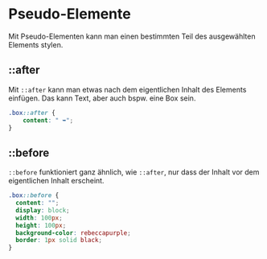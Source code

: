 # Pseudo-Elemente

<show-structure depth="2" />

Mit Pseudo-Elementen kann man einen bestimmten Teil des ausgewählten Elements stylen.

## ::after

Mit `::after` kann man etwas nach dem eigentlichen Inhalt des Elements einfügen. Das kann Text, aber auch bspw. eine Box sein.

```CSS
.box::after {
    content: " ➥";
}
```

## ::before

`::before` funktioniert ganz ähnlich, wie `::after`, nur dass der Inhalt vor dem eigentlichen Inhalt erscheint.

```CSS
.box::before {
  content: "";
  display: block;
  width: 100px;
  height: 100px;
  background-color: rebeccapurple;
  border: 1px solid black;
}
```
